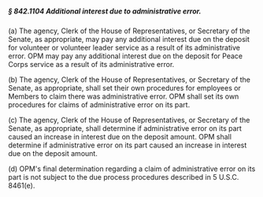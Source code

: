##### § 842.1104 Additional interest due to administrative error. #####

(a) The agency, Clerk of the House of Representatives, or Secretary of the Senate, as appropriate, may pay any additional interest due on the deposit for volunteer or volunteer leader service as a result of its administrative error. OPM may pay any additional interest due on the deposit for Peace Corps service as a result of its administrative error.

(b) The agency, Clerk of the House of Representatives, or Secretary of the Senate, as appropriate, shall set their own procedures for employees or Members to claim there was administrative error. OPM shall set its own procedures for claims of administrative error on its part.

(c) The agency, Clerk of the House of Representatives, or Secretary of the Senate, as appropriate, shall determine if administrative error on its part caused an increase in interest due on the deposit amount. OPM shall determine if administrative error on its part caused an increase in interest due on the deposit amount.

(d) OPM's final determination regarding a claim of administrative error on its part is not subject to the due process procedures described in 5 U.S.C. 8461(e).